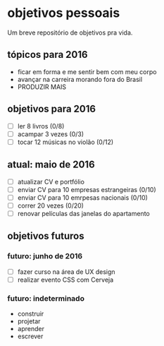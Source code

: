 # objetivos pessoais

Um breve repositório de objetivos pra vida.

## tópicos para 2016

- ficar em forma e me sentir bem com meu corpo
- avançar na carreira morando fora do Brasil
- PRODUZIR MAIS

## objetivos para 2016

- [ ] ler 8 livros (0/8)
- [ ] acampar 3 vezes (0/3)
- [ ] tocar 12 músicas no violão (0/12)

## atual: maio de 2016

- [ ] atualizar CV e portfólio
- [ ] enviar CV para 10 empresas estrangeiras (0/10)
- [ ] enviar CV para 10 emrpesas nacionais (0/10)
- [ ] correr 20 vezes (0/20)
- [ ] renovar películas das janelas do apartamento

## objetivos futuros

### futuro: junho de 2016

- [ ] fazer curso na área de UX design
- [ ] realizar evento CSS com Cerveja

### futuro: indeterminado

- construir
- projetar
- aprender
- escrever
